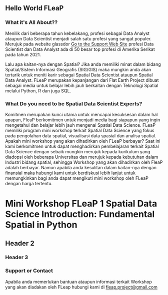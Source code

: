 ## Hello World FLeaP
### What it's All About??

Menilik dari beberapa tahun kebelakang, profesi sebagai Data Analyst ataupun Data Scientist menjadi salah satu profesi yang sangat populer. Merujuk pada website glassdor [Go to the Support Web Site](https://www.glassdoor.com/List/Best-Jobs-in-America-LST_KQ0,20.htm) profesi  Data Scientist dan Data Analyst ada di 50 besar top profesi di Amerika Serikat pada tahun 2021.

Lalu apa kaitan-nya dengan Spatial? Jika anda memiliki minat dalam bidang Spatial/Sistem Informasi Geografis (SIG/GIS) maka mungkin anda akan tertarik untuk meniti karir sebagai Spatial Data Scientist ataupun Spatial Data Analyst. FLeaP merupakan kepanjangan dari Flat Earth Project dibuat sebagai media untuk belajar lebih jauh berkaitan dengan Teknologi Spatial melalui Python, R dan juga SQL.

### What Do you need to be Spatial Data Scientist Experts?

Komitmen merupakan kunci utama untuk mencapai kesuksesan dalam hal apapun, FleaP berkomitmen untuk menjadi media bagi siapapun yang ingin mengetahui dan belajar lebih jauh mengenai Spatial Data Science. FLeaP memiliki program  mini workshop terkait Spatial Data Science yang fokus pada pengolahan data spatial, visualisasi data spasial dan analisa spatial. Apakah mini workshop yang akan dihadirkan oleh FLeaP berbayar? Saat ini kami berkomitmen untuk dapat menghadirkan pembelajaran terkait Spatial Data Science dengan sebaik mungkin merujuk kepada kurikulum yang diadopsi oleh beberapa Universitas dan merujuk kepada kebutuhan dalam Industri bidang spatial, sehingga Workshop yang akan dihadirkan oleh FleaP adalah berbayar. Namun apabila anda kesulitan dalam kaitan-nya dengan finansial maka hubungi kami untuk berdiskusi lebih lanjut untuk memungkinkan bagi anda dapat mengikuti mini workshop oleh FLeaP dengan harga tertentu.

# Mini Workshop FLeaP 1 Spatial Data Science Introduction: Fundamental Spatial in Python
## Header 2
### Header 3


### Support or Contact

Apabila anda memerlukan bantuan ataupun informasi terkait Workshop yang akan diadakan oleh FLeap hubungi kami di fleap.project@gmail.com
